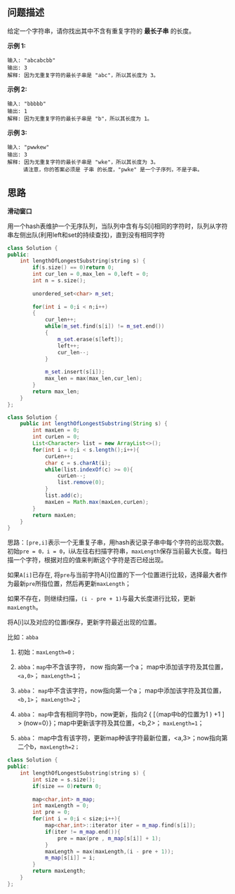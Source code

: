 ## 问题描述

给定一个字符串，请你找出其中不含有重复字符的 **最长子串** 的长度。

**示例 1:**

```
输入: "abcabcbb"
输出: 3 
解释: 因为无重复字符的最长子串是 "abc"，所以其长度为 3。
```

**示例 2:**

```
输入: "bbbbb"
输出: 1
解释: 因为无重复字符的最长子串是 "b"，所以其长度为 1。
```

**示例 3:**

```
输入: "pwwkew"
输出: 3
解释: 因为无重复字符的最长子串是 "wke"，所以其长度为 3。
     请注意，你的答案必须是 子串 的长度，"pwke" 是一个子序列，不是子串。
```



## 思路

**滑动窗口**

用一个hash表维护一个无序队列，当队列中含有与S[i]相同的字符时，队列从字符串左侧出队(利用left和set的持续查找)，直到没有相同字符

```cpp
class Solution {
public:
    int lengthOfLongestSubstring(string s) {
        if(s.size() == 0)return 0;        
        int cur_len = 0,max_len = 0,left = 0;
        int n = s.size();
        
        unordered_set<char> m_set;    
        
        for(int i = 0;i < n;i++)
        {
            cur_len++;
            while(m_set.find(s[i]) != m_set.end())
            {
                m_set.erase(s[left]);
                left++;
                cur_len--;
            }
                    
            m_set.insert(s[i]);
            max_len = max(max_len,cur_len);
        }
        return max_len;     
    }
};
```

```java
class Solution {
    public int lengthOfLongestSubstring(String s) {
        int maxLen = 0;
        int curLen = 0;
        List<Character> list = new ArrayList<>();
        for(int i = 0;i < s.length();i++){
            curLen++;
            char c = s.charAt(i);
            while(list.indexOf(c) >= 0){
                curLen--;
                list.remove(0);
            }
            list.add(c);
            maxLen = Math.max(maxLen,curLen);
        }
        return maxLen;
    }
}
```



思路：`[pre,i]`表示一个无重复子串，用hash表记录子串中每个字符的出现次数。初始`pre = 0，i = 0`，i从左往右扫描字符串，`maxLength`保存当前最大长度。每扫描一个字符，根据对应的值来判断这个字符是否已经出现。

如果`A[i]`已存在, 将`pre`与当前字符A[i]位置的下一个位置进行比较，选择最大者作为最新`pre`所指位置，然后再更新`maxLength`；   

如果不存在，则继续扫描，`(i - pre + 1)`与最大长度进行比较，更新`maxLength`。   

将A[i]以及对应的位置i保存，更新字符最近出现的位置。

比如：`abba`

1. 初始：`maxLength=0；`

2. `abba`：`map`中不含该字符， now 指向第一个a； map中添加该字符及其位置，`<a,0>`； `maxLength=1`；

3. `abba`： `map`中不含该字符，now指向第一个a； map中添加该字符及其位置，`<b,1>`； `maxLength=2`；

4. `abba`： `map`中含有相同字符b，now更新，指向2  { [（map中b的位置为1 ) +1 ] > (now=0）}；map中更新该字符及其位置，<b,2>； `maxLength=1`；

5. `abba`： map中含有该字符，更新map种该字符最新位置，<a,3>；now指向第二个b，`maxLength=2；`

```CPP
class Solution {
public:
    int lengthOfLongestSubstring(string s) {
        int size = s.size();
        if(size == 0)return 0;
        
        map<char,int> m_map;
        int maxLength = 0;
        int pre = 0;
        for(int i = 0;i < size;i++){
            map<char,int>::iterator iter = m_map.find(s[i]);
            if(iter != m_map.end()){
                pre = max(pre , m_map[s[i]] + 1);
            }
            maxLength = max(maxLength,(i - pre + 1));
            m_map[s[i]] = i;
        }
        return maxLength;
    }
};
```

